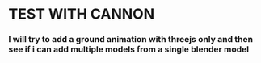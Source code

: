 # TEST WITH CANNON

### I will try to add a ground animation with threejs only and then see if i can add multiple models from a single blender model

